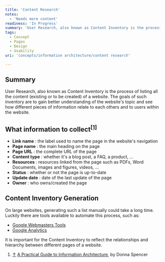 ```yaml
---
title: 'Content Research'
notes:
  - 'Needs more content'
readiness: 'In Progress'
summary: 'User Research, also known as Content Inventory is the process of listing all the content (existing or to be created) of a website. The goals of such inventory are to gain better understanding of the website''s topic and see how different pieces of information relate to each others and to users within the website.'
tags:
  - Concept
  - Pages
  - Design
  - Usability
uri: 'concepts/information architecture/content research'

---
```

## Summary

User Research, also known as Content Inventory is the process of listing all the content (existing or to be created) of a website. The goals of such inventory are to gain better understanding of the website's topic and see how different pieces of information relate to each others and to users within the website.

## What information to collect<sup>[[1]](#cite_note-info-to-collect-1)</sup>

-   **Link name** : the label used to name the page in the website's navigation
-   **Page name** : the main heading on the page
-   **Page URL** : the complete URL of the page
-   **Content type** : whether it's a blog post, a FAQ, a product, ...
-   **Resources** : resources linked from the page such as PDFs, Word Documents, images and figures, videos, ...
-   **Status** : whether or not the page is up-to-date
-   **Update date** : date of the last update of the page
-   **Owner** : who owns/created the page

## Content Inventory Generation

On large websites, generating such a list manually could take a long time. Luckily there are tools available to automate this process, such as:

-   [Google Webmasters Tools](https://www.google.com/webmasters/tools/home)
-   [Google Analytics](https://www.google.com/analytics/web/)

It is important for the Content Inventory to reflect the relationships and hierarchy between different pages of a website.

1.  <span class="mw-cite-backlink">[↑](#cite_ref-info-to-collect_1-0)</span> <span class="reference-text">[A Practical Guide to Information Architecture](http://www.fivesimplesteps.com/products/a-practical-guide-to-information-architecture), by Donna Spencer</span>
